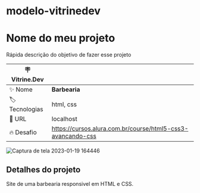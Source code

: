 # modelo-vitrinedev
# Nome do meu projeto

Rápida descrição do objetivo de fazer esse projeto

| :placard: Vitrine.Dev |     |
| -------------  | --- |
| :sparkles: Nome        | **Barbearia**
| :label: Tecnologias | html, css
| :rocket: URL         | localhost
| :fire: Desafio     | https://cursos.alura.com.br/course/html5-css3-avancando-css

<!-- Inserir imagem com a #vitrinedev ao final do link -->

![Captura de tela 2023-01-19 164446](https://user-images.githubusercontent.com/90365651/213544425-37966660-4e49-4814-9217-3022c34c0240.png)


## Detalhes do projeto

Site de uma barbearia responsivel em HTML e CSS.
